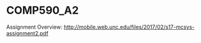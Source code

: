 # COMP590_A2

Assignment Overview: http://mobile.web.unc.edu/files/2017/02/s17-mcsys-assignment2.pdf
